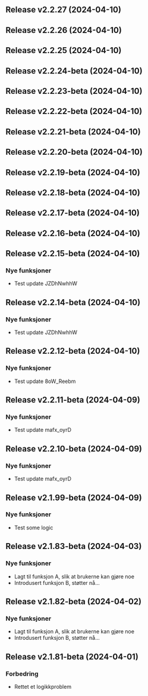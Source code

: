 ## Release v2.2.27 (2024-04-10)

## Release v2.2.26 (2024-04-10)

## Release v2.2.25 (2024-04-10)

## Release v2.2.24-beta (2024-04-10)

## Release v2.2.23-beta (2024-04-10)

## Release v2.2.22-beta (2024-04-10)

## Release v2.2.21-beta (2024-04-10)

## Release v2.2.20-beta (2024-04-10)

## Release v2.2.19-beta (2024-04-10)

## Release v2.2.18-beta (2024-04-10)

## Release v2.2.17-beta (2024-04-10)

## Release v2.2.16-beta (2024-04-10)

## Release v2.2.15-beta (2024-04-10)

### Nye funksjoner

- Test update JZDhNwhhW

## Release v2.2.14-beta (2024-04-10)

### Nye funksjoner

- Test update JZDhNwhhW

## Release v2.2.12-beta (2024-04-10)

### Nye funksjoner

- Test update 8oW_Reebm

## Release v2.2.11-beta (2024-04-09)

### Nye funksjoner

- Test update mafx_oyrD

## Release v2.2.10-beta (2024-04-09)

### Nye funksjoner

- Test update mafx_oyrD

## Release v2.1.99-beta (2024-04-09)

### Nye funksjoner

- Test some logic

## Release v2.1.83-beta (2024-04-03)

### Nye funksjoner

- Lagt til funksjon A, slik at brukerne kan gjøre noe
- Introdusert funksjon B, støtter nå...

## Release v2.1.82-beta (2024-04-02)

### Nye funksjoner

- Lagt til funksjon A, slik at brukerne kan gjøre noe
- Introdusert funksjon B, støtter nå...

## Release v2.1.81-beta (2024-04-01)

### Forbedring

- Rettet et logikkproblem
